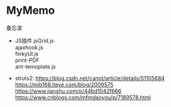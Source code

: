# MyMemo

备忘录

* JS插件
  jsGrid.js<br/>
  ajaxhook.js<br/>
  finkyUI.js<br/>
  print-PDF<br/>
  ant-temoplate.js<br/>

* struts2:
https://blog.csdn.net/canot/article/details/51105684<br/>
https://mib168.iteye.com/blog/2009575<br/>
https://www.jianshu.com/p/44bd1042f666<br/>
https://www.cnblogs.com/mfmdaoyou/p/7189578.html<br/>
